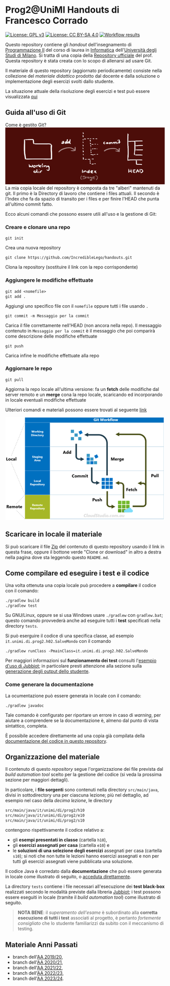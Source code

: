 # Prog2@UniMI Handouts di Francesco Corrado

[![License: GPL v3](https://img.shields.io/badge/License-GPL%20v3-blue.svg)](http://www.gnu.org/licenses/gpl-3.0)
[![License: CC BY-SA 4.0](https://img.shields.io/badge/License-CC%20BY--SA%204.0-blue.svg)](http://creativecommons.org/licenses/by-sa/4.0/)
[![Workflow results](https://github.com/prog2-unimi/handouts/actions/workflows/gradle.yml/badge.svg)](https://github.com/IncredibleLego/handouts/actions/workflows/gradle.yml)

Questo repository contiene gli *handout* dell'insegnamento di [Programmazione
II](https://prog2.di.unimi.it/) del corso di laurea in
[Informatica](https://informatica.cdl.unimi.it/it) dell'[Università degli Studi
di Milano](http://www.unimi.it/). Si tratta di una copia della [Repository ufficiale](https://github.com/prog2-unimi/handouts) del prof. Questa repository
è stata creata con lo scopo di allenarsi ad usare Git.

Il materiale di questo repository (aggiornato periodicamente) consiste nella
collezione del *materiale didattico* prodotto dal docente e dalla soluzione o implementazione
degli esercizi svolti dallo studente.

La situazione attuale della risoluzione degli esercizi e test può essere visualizzata [qui](build/reports/tests/test/classesJubbiotTest.html)


## Guida all'uso di Git

Come è gestito Git?
![schema](/assets/images/schema.png)
La mia copia locale del repository è composta da tre "alberi" mantenuti da git. Il primo è la Directory di lavoro che contiene i files attuali. Il secondo è l'Index che fa da spazio di transito per i files e per finire l'HEAD che punta all'ultimo commit fatto.

Ecco alcuni comandi che possono essere utili all'uso e la gestione di Git:

### Creare e clonare una repo

    git init

Crea una nuova repository

    git clone https://github.com/IncredibleLego/handouts.git

Clona la repository (sostituire il link con la repo corrispondente)

### Aggiungere le modifiche effettuate

    git add <nomefile>
    git add .
Aggiungi uno specifico file con il `nomefile` oppure tutti i file usando `.`

    git commit -m Messaggio per la commit
Carica il file correttamente nell'HEAD (non ancora nella repo). Il messaggio contenuto in `Messaggio per la commit` è il messaggio che poi comparirà come descrizione delle modifiche effettuate

    git push
Carica infine le modifiche effettuate alla repo

### Aggiornare le repo

    git pull
Aggiorna la repo locale all'ultima versione: fa un **fetch** delle modifiche dal server remoto e un **merge** cona la repo locale, scaricando ed incorporando in locale eventuali modifiche effettuate

Ulteriori comandi e materiali possono essere trovati al seguente [link](https://rogerdudler.github.io/git-guide/index.it.html)

![schema](/assets/images/GitWorkflow.png)


## Scaricare in locale il materiale

Si può scaricare il file [Zip](https://github.com/prog2-unimi/handouts/archive/master.zip) del contenuto
di questo repository usando il link in questa frase, oppure il bottone verde "Clone or download" in altro a destra nella pagina dove sta leggendo questo `README.md`.

## Come compilare ed eseguire i test e il codice

Una volta ottenuta una copia locale può procedere a **compilare** il codice con
il comando:

    ./gradlew build
    ./gradlew test

Su GNU/Linux, oppure se si usa Windows usare `./gradlew` con `gradlew.bat`; questo comando provvederà
anche ad eseguire tutti i **test** specificati nella directory `tests`.

Si può eserguire il codice di una specifica classe, ad esempio
`it.unimi.di.prog2.h02.SalveMondo` con il comando

    ./gradlew runClass -PmainClass=it.unimi.di.prog2.h02.SalveMondo
Per maggiori informazioni sul **funzionamento dei test** consulti l'[esempio d'uso di
Jubbiot](https://github.com/prog2-unimi/jubbiot/blob/master/README.md#example);
in particolare presti attenzione alla sezione sulla [generazione degli output
dello studente](https://github.com/prog2-unimi/jubbiot/blob/master/README.md#generating-actual-outputs).

### Come generare la documentazione

La ocumentazione può essere generata in locale con il comando:

    ./gradlew javadoc

Tale comando è configurato per riportare un errore in caso di *warning*, per aiutare a comprendere se la documentazione è, almeno dal punto di vista sintattico, completa.

È possibile accedere direttamente ad una copia già compilata della
[documentazione del codice in questo repository](https://prog2-unimi.github.io/handouts/).

## Organizzazione del materiale

Il contenuto di questo *repository* segue l'organizzazione dei file prevista dal
*build automation tool* scelto per la gestione del codice (si veda la prossima
sezione per maggiori dettagli).

In particolare, i **file sorgenti** sono contenuti nella directory
`src/main/java`, divisi in sottodirectory una per ciascuna lezione; più nel
dettaglio, ad esempio nel caso della *decima lezione*, le directory

```
src/main/java/it/unimi/di/prog2/h10
src/main/java/it/unimi/di/prog2/e10
src/main/java/it/unimi/di/prog2/s10
```

contengono rispettivamente il codice relativo a:

* gli **esempi presentati in classe** (cartella `h10`),
* gli **esercizi assegnati per casa** (cartella `e10`) e
* le **soluzioni di una selezione degli esercizi** assegnati per casa (cartella
  `s10`); si noti che non tutte le lezioni hanno esercizi assegnati e non per
  tutti gli esercizi assegnati viene pubblicata una soluzione.

Il codice Java è corredato dalla **documentazione** che può essere generata in
locale come illustrato di seguito, o [acceduta
direttamente](https://prog2-unimi.github.io/handouts/).

La directory `tests` contiene i file necessari all'esecuzione dei **test
black-box** realizzati secondo le modalità previste dalla libreria
[Jubbiot](https://github.com/prog2-unimi/jubbiot); i test possono essere
eseguiti in locale (tramite il *build automation tool*) come illustrato di
seguito. 

> **NOTA BENE**: il *superamento dell'esame* è subordinato alla **corretta
> esecuzione di tutti i test** associati al progetto, è pertanto *fortemente
> consigliato* che lo studente familiarizzi da subito con il meccanismo di
> testing.

## Materiale Anni Passati

* branch dell'[AA 2019/20](../../tree/aa1920),
* branch dell'[AA 2020/21](../../tree/aa2021),
* branch dell'[AA 2021/22](../../tree/aa2122),
* branch dell'[AA 2022/23](../../tree/aa2223),
* branch dell'[AA 2023/24](../../tree/aa2324).

[comment]: <> (Per modificare il file con l'anteprima premere CTRL + Shift + V)